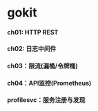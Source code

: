 # gokit

#### ch01: HTTP REST

#### ch02: 日志中间件

#### ch03：限流(漏桶/令牌桶)

#### ch04：API监控(Prometheus)

#### profilesvc：服务注册与发现